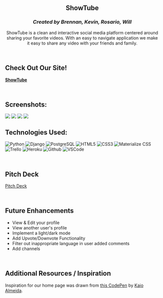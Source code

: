<section id="header">
  <div align="center" id="header">

# ShowTube
### *Created by Brennan, Kevin, Rosario, Will* 
ShowTube is a clean and interactive social media platform centered around sharing your favorite videos. With an easy to navigate application we make it easy to share any video with your friends and family. 

 </div>
<br>

## Check Out Our Site!

**[ShowTube](https://showtube.herokuapp.com/)**

<br>

## Screenshots:
<img src="https://i.imgur.com/Q4hPBX7.png">
<img src="url to your image on imgur">
<img src="url to your image on imgur">
<img src="url to your image on imgur">

<br>

## Technologies Used: 
![Python](https://img.shields.io/badge/-Python-05122A?style=flat&logo=python)
![Django](https://img.shields.io/badge/-Django-05122A?style=flat&logo=django)
![PostgreSQL](https://img.shields.io/badge/-PostgreSQL-05122A?style=flat&logo=postgresql)
![HTML5](https://img.shields.io/badge/-HTML5-05122A?style=flat&logo=html5)
![CSS3](https://img.shields.io/badge/-CSS-05122A?style=flat&logo=css3)
![Materialize CSS](https://img.shields.io/badge/-Materialize_CSS-05122A?style=flat&logo=materialdesign)
![Trello](https://img.shields.io/badge/-Trello-05122A?style=flat&logo=trello)
![Heroku](https://img.shields.io/badge/-Heroku-05122A?style=flat&logo=heroku)
![Github](https://img.shields.io/badge/-GitHub-05122A?style=flat&logo=github)
![VSCode](https://img.shields.io/badge/-VS_Code-05122A?style=flat&logo=visualstudio)

<br>

## Pitch Deck
[Pitch Deck](https://docs.google.com/presentation/d/19yr9EGcSU2UtOVKITeubRAUCP_0wvbSCQJDbDwj3-ho/edit?usp=sharing)

<br>

## Future Enhancements 
- View & Edit your profile
- View another user's profile
- Implement a light/dark mode
- Add Upvote/Downvote Functionality
- Filter out inappropriate language in user added comments
- Add channels

<br>

## Additional Resources / Inspiration
Inspiration for our home page was drawn from [this CodePen](https://codepen.io/KaioRocha/pen/YoEVvZ) by [Kaio Almeida](https://codepen.io/KaioRocha).

</section>